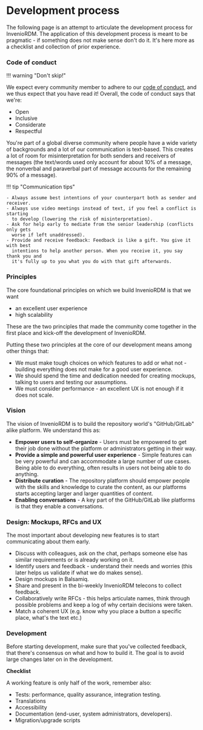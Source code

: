 # Development process

The following page is an attempt to articulate the development process for
InvenioRDM. The application of this development process is meant to be
pragmatic - if something does not make sense don't do it. It's here more as
a checklist and collection of prior experience.

### Code of conduct

!!! warning "Don't skip!"

We expect every community member to adhere to our
[code of conduct](../contribute/code-of-conduct.md), and we thus expect
that you have read it! Overall, the code of conduct says that we're:

- Open
- Inclusive
- Considerate
- Respectful

You're part of a global diverse community where people have a wide variety of
backgrounds and a lot of our communication is text-based. This creates a lot of
room for misinterpretation for both senders and receivers of messages (the
text/words used only account for about 10% of a message, the nonverbal and
paraverbal part of message accounts for the remaining 90% of a message).

!!! tip "Communication tips"

    - Always assume best intentions of your counterpart both as sender and receiver.
    - Always use video meetings instead of text, if you feel a conflict is starting
      to develop (lowering the risk of misinterpretation).
    - Ask for help early to mediate from the senior leadership (conflicts only gets
      worse if left unaddressed).
    - Provide and receive feedback: Feedback is like a gift. You give it with best
      intentions to help another person. When you receive it, you say thank you and
      it's fully up to you what you do with that gift afterwards.



### Principles

The core foundational principles on which we build InvenioRDM is that we want

- an excellent user experience
- high scalability

These are the two principles that made the community come together in the first
place and kick-off the development of InvenioRDM.

Putting these two principles at the core of our development means among other
things that:

- We must make tough choices on which features to add or what not - building everything does not make for a good user experience.
- We should spend the time and dedication needed for creating mockups, talking to users
  and testing our assumptions.
- We must consider performance - an excellent UX is not enough if it does not scale.

### Vision

The vision of InvenioRDM is to build the repository world's "GitHub/GitLab" alike platform. We understand this as:

- **Empower users to self-organize** - Users must be empowered to get their job done without the platform or administrators getting in their way.
- **Provide a simple and powerful user experience** - Simple features can be very powerful and can accommodate a large number of use cases. Being able to do everything, often results in users not being able to do anything.
- **Distribute curation** - The repository platform should empower people with the skills and knowledge to curate the content, as our platforms starts accepting larger and larger quantities of content.
- **Enabling conversations** - A key part of the GitHub/GitLab like platforms is that they enable a conversations.

### Design: Mockups, RFCs and UX

The most important about developing new features is to start communicating about
them early.

- Discuss with colleagues, ask on the chat, perhaps someone else has similar requirements or is already working on it.
- Identify users and feedback - understand their needs and worries (this later helps us validate if what we do makes sense).
- Design mockups in Balsamiq.
- Share and present in the bi-weekly InvenioRDM telecons to collect feedback.
- Collaboratively write RFCs - this helps articulate names, think through possible problems and keep a log of why certain decisions were taken.
- Match a coherent UX (e.g. know why you place a button a specific place, what's the text etc.)

### Development

Before starting development, make sure that you've collected feedback, that there's consensus on what and how to build it. The goal is to avoid large changes later on in the development.

**Checklist**

A working feature is only half of the work, remember also:

- Tests: performance, quality assurance, integration testing.
- Translations
- Accessibility
- Documentation (end-user, system administrators, developers).
- Migration/upgrade scripts
